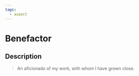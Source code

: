 ```yaml
---
tags:
  - aspect
---
```


# Benefactor

## Description

> An aficionado of my work, with whom I have grown close.